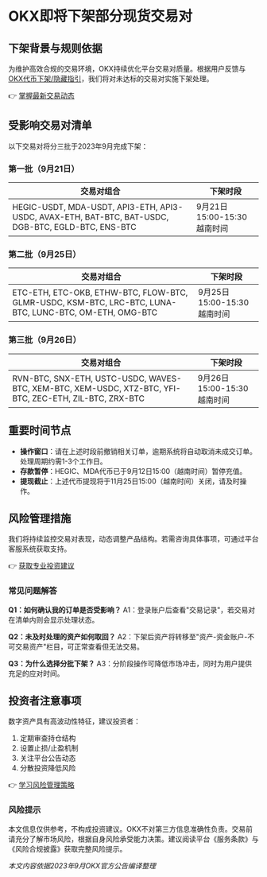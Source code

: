 # OKX即将下架部分现货交易对

## 下架背景与规则依据
为维护高效合规的交易环境，OKX持续优化平台交易对质量。根据用户反馈与[OKX代币下架/隐藏指引](https://bit.ly/okx_welcome)，我们将对未达标的交易对实施下架处理。

👉 [掌握最新交易动态](https://bit.ly/okx_welcome)

## 受影响交易对清单
以下交易对将分三批于2023年9月完成下架：

### 第一批（9月21日）
| 交易对组合 | 下架时段 |
|------------|----------|
| HEGIC-USDT, MDA-USDT, API3-ETH, API3-USDC, AVAX-ETH, BAT-BTC, BAT-USDC, DGB-BTC, EGLD-BTC, ENS-BTC | 9月21日15:00-15:30 越南时间 |

### 第二批（9月25日）
| 交易对组合 | 下架时段 |
|------------|----------|
| ETC-ETH, ETC-OKB, ETHW-BTC, FLOW-BTC, GLMR-USDC, KSM-BTC, LRC-BTC, LUNA-BTC, LUNC-BTC, OM-ETH, OMG-BTC | 9月25日15:00-15:30 越南时间 |

### 第三批（9月26日）
| 交易对组合 | 下架时段 |
|------------|----------|
| RVN-BTC, SNX-ETH, USTC-USDC, WAVES-BTC, XEM-BTC, XEM-USDC, XTZ-BTC, YFI-BTC, ZEC-ETH, ZIL-BTC, ZRX-BTC | 9月26日15:00-15:30 越南时间 |

## 重要时间节点
- **操作窗口**：请在上述时段前撤销相关订单，逾期系统将自动取消未成交订单。处理周期约需1-3个工作日。
- **存款暂停**：HEGIC、MDA代币已于9月12日15:00（越南时间）暂停充值。
- **提现截止**：上述代币提现将于11月25日15:00（越南时间）关闭，请及时操作。

## 风险管理措施
我们将持续监控交易对表现，动态调整产品结构。若需咨询具体事项，可通过平台客服系统获取支持。

👉 [获取专业投资建议](https://bit.ly/okx_welcome)

### 常见问题解答
**Q1：如何确认我的订单是否受影响？**
A1：登录账户后查看"交易记录"，若交易对在清单内则会显示处理状态。

**Q2：未及时处理的资产如何取回？**
A2：下架后资产将转移至"资产-资金账户-不可交易资产"栏目，可正常查看但无法交易。

**Q3：为什么选择分批下架？**
A3：分阶段操作可降低市场冲击，同时为用户提供充足的应对时间。

## 投资者注意事项
数字资产具有高波动性特征，建议投资者：
1. 定期审查持仓结构
2. 设置止损/止盈机制
3. 关注平台公告动态
4. 分散投资降低风险

👉 [学习风险管理策略](https://bit.ly/okx_welcome)

### 风险提示
本文信息仅供参考，不构成投资建议。OKX不对第三方信息准确性负责。交易前请充分了解市场风险，根据自身风险承受能力决策。建议阅读平台《服务条款》与《风险合规披露》获取完整风险提示。

*本文内容依据2023年9月OKX官方公告编译整理*